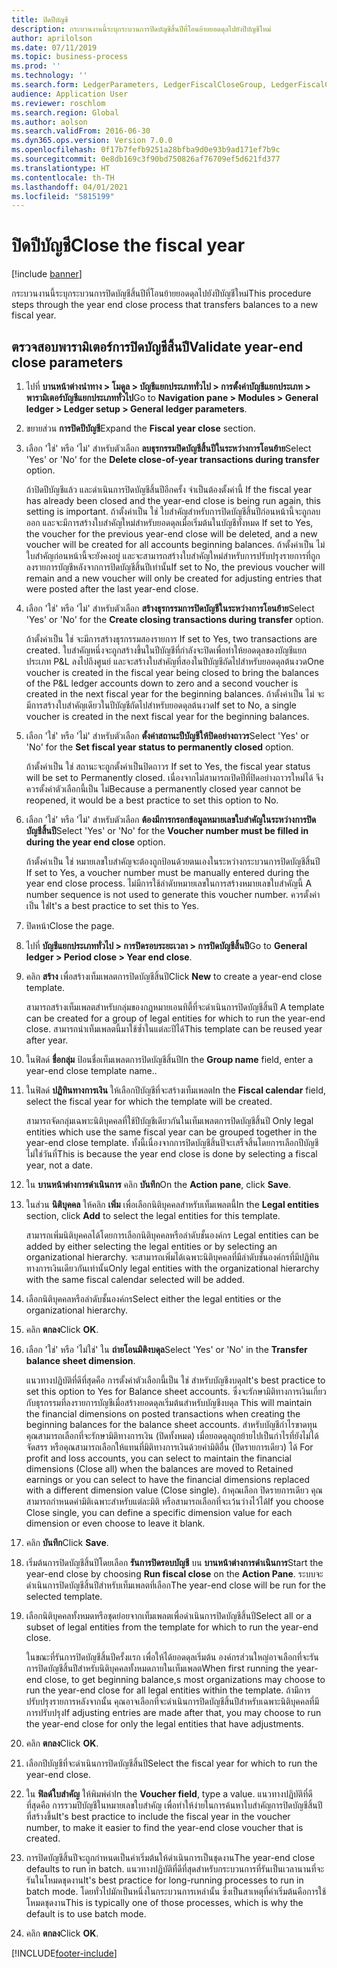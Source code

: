 ```yaml
---
title: ปิดปีบัญชี
description: กระบวนงานนี้ระบุกระบวนการปิดบัญชีสิ้นปีที่โอนย้ายยอดดุลไปยังปีบัญชีใหม่
author: aprilolson
ms.date: 07/11/2019
ms.topic: business-process
ms.prod: ''
ms.technology: ''
ms.search.form: LedgerParameters, LedgerFiscalCloseGroup, LedgerFiscalCloseAddLedger, SysLookupMultiSelectGrid, LedgerFiscalCloseRunGroup
audience: Application User
ms.reviewer: roschlom
ms.search.region: Global
ms.author: aolson
ms.search.validFrom: 2016-06-30
ms.dyn365.ops.version: Version 7.0.0
ms.openlocfilehash: 0f17b7fefb9251a28bfba9d0e93b9ad171ef7b9c
ms.sourcegitcommit: 0e8db169c3f90bd750826af76709ef5d621fd377
ms.translationtype: HT
ms.contentlocale: th-TH
ms.lasthandoff: 04/01/2021
ms.locfileid: "5815199"
---
```

# <a name="close-the-fiscal-year"></a><span data-ttu-id="92490-103">ปิดปีบัญชี</span><span class="sxs-lookup"><span data-stu-id="92490-103">Close the fiscal year</span></span>

[!include [banner](../../includes/banner.md)]

<span data-ttu-id="92490-104">กระบวนงานนี้ระบุกระบวนการปิดบัญชีสิ้นปีที่โอนย้ายยอดดุลไปยังปีบัญชีใหม่</span><span class="sxs-lookup"><span data-stu-id="92490-104">This procedure steps through the year end close process that transfers balances to a new fiscal year.</span></span>


## <a name="validate-year-end-close-parameters"></a><span data-ttu-id="92490-105">ตรวจสอบพารามิเตอร์การปิดบัญชีสิ้นปี</span><span class="sxs-lookup"><span data-stu-id="92490-105">Validate year-end close parameters</span></span>
1. <span data-ttu-id="92490-106">ไปที่ **บานหน้าต่างนำทาง > โมดูล > บัญชีแยกประเภททั่วไป > การตั้งค่าบัญชีแยกประเภท > พารามิเตอร์บัญชีแยกประเภททั่วไป**</span><span class="sxs-lookup"><span data-stu-id="92490-106">Go to **Navigation pane > Modules > General ledger > Ledger setup > General ledger parameters**.</span></span>
2. <span data-ttu-id="92490-107">ขยายส่วน **การปิดปีบัญชี**</span><span class="sxs-lookup"><span data-stu-id="92490-107">Expand the **Fiscal year close** section.</span></span>
3. <span data-ttu-id="92490-108">เลือก 'ใช่' หรือ 'ไม่' สำหรับตัวเลือก **ลบธุรกรรมปิดบัญชีสิ้นปีในระหว่างการโอนย้าย**</span><span class="sxs-lookup"><span data-stu-id="92490-108">Select 'Yes' or 'No' for the **Delete close-of-year transactions during transfer** option.</span></span>
    
    <span data-ttu-id="92490-109">ถ้าปิดปีบัญชีแล้ว และดำเนินการปิดบัญชีสิ้นปีอีกครั้ง จำเป็นต้องตั้งค่านี้ </span><span class="sxs-lookup"><span data-stu-id="92490-109">If the fiscal year has already been closed and the year-end close is being run again, this setting is important.</span></span> <span data-ttu-id="92490-110">ถ้าตั้งค่าเป็น ใช่ ใบสำคัญสำหรับการปิดบัญชีสิ้นปีก่อนหน้านี้จะถูกลบออก และจะมีการสร้างใบสำคัญใหม่สำหรับยอดดุลเมื่อเริ่มต้นในบัญชีทั้งหมด </span><span class="sxs-lookup"><span data-stu-id="92490-110">If set to Yes, the voucher for the previous year-end close will be deleted, and a new voucher will be created for all accounts beginning balances.</span></span> <span data-ttu-id="92490-111">ถ้าตั้งค่าเป็น ไม่ ใบสำคัญก่อนหน้านี้จะยังคงอยู่ และจะสามารถสร้างใบสำคัญใหม่สำหรับการปรับปรุงรายการที่ถูกลงรายการบัญชีหลังจากการปิดบัญชีสิ้นปีเท่านั้น</span><span class="sxs-lookup"><span data-stu-id="92490-111">If set to No, the previous voucher will remain and a new voucher will only be created for adjusting entries that were posted after the last year-end close.</span></span>

4. <span data-ttu-id="92490-112">เลือก 'ใช่' หรือ 'ไม่' สำหรับตัวเลือก **สร้างธุรกรรมการปิดบัญชีในระหว่างการโอนย้าย**</span><span class="sxs-lookup"><span data-stu-id="92490-112">Select 'Yes' or 'No' for the **Create closing transactions during transfer** option.</span></span>

    <span data-ttu-id="92490-113">ถ้าตั้งค่าเป็น ใช่ จะมีการสร้างธุรกรรมสองรายการ </span><span class="sxs-lookup"><span data-stu-id="92490-113">If set to Yes, two transactions are created.</span></span> <span data-ttu-id="92490-114">ใบสำคัญหนึ่งจะถูกสร้างขึ้นในปีบัญชีที่กำลังจะปิดเพื่อทำให้ยอดดุลของบัญชีแยกประเภท P&L ลงไปถึงศูนย์ และจะสร้างใบสำคัญที่สองในปีบัญชีถัดไปสำหรับยอดดุลต้นงวด</span><span class="sxs-lookup"><span data-stu-id="92490-114">One voucher is created in the fiscal year being closed to bring the balances of the P&L ledger accounts down to zero and a second voucher is created in the next fiscal year for the beginning balances.</span></span> <span data-ttu-id="92490-115">ถ้าตั้งค่าเป็น ไม่ จะมีการสร้างใบสำคัญเดียวในปีบัญชีถัดไปสำหรับยอดดุลต้นงวด</span><span class="sxs-lookup"><span data-stu-id="92490-115">If set to No, a single voucher is created in the next fiscal year for the beginning balances.</span></span>  

5. <span data-ttu-id="92490-116">เลือก 'ใช่' หรือ 'ไม่' สำหรับตัวเลือก **ตั้งค่าสถานะปีบัญชีให้ปิดอย่างถาวร**</span><span class="sxs-lookup"><span data-stu-id="92490-116">Select 'Yes' or 'No' for the **Set fiscal year status to permanently closed** option.</span></span>

    <span data-ttu-id="92490-117">ถ้าตั้งค่าเป็น ใช่ สถานะจะถูกตั้งค่าเป็นปิดถาวร </span><span class="sxs-lookup"><span data-stu-id="92490-117">If set to Yes, the fiscal year status will be set to Permanently closed.</span></span>  <span data-ttu-id="92490-118">เนื่องจากไม่สามารถเปิดปีที่ปิดอย่างถาวรใหม่ได้ จึงควรตั้งค่าตัวเลือกนี้เป็น ไม่</span><span class="sxs-lookup"><span data-stu-id="92490-118">Because a permanently closed year cannot be reopened, it would be a best practice to set this option to No.</span></span>  

6. <span data-ttu-id="92490-119">เลือก 'ใช่' หรือ 'ไม่' สำหรับตัวเลือก **ต้องมีการกรอกข้อมูลหมายเลขใบสำคัญในระหว่างการปิดบัญชีสิ้นปี**</span><span class="sxs-lookup"><span data-stu-id="92490-119">Select 'Yes' or 'No' for the **Voucher number must be filled in during the year end close** option.</span></span>

    <span data-ttu-id="92490-120">ถ้าตั้งค่าเป็น ใช่ หมายเลขใบสำคัญจะต้องถูกป้อนด้วยตนเองในระหว่างกระบวนการปิดบัญชีสิ้นปี </span><span class="sxs-lookup"><span data-stu-id="92490-120">If set to Yes, a voucher number must be manually entered during the year end close process.</span></span> <span data-ttu-id="92490-121">ไม่มีการใช้ลำดับหมายเลขในการสร้างหมายเลขใบสำคัญนี้ </span><span class="sxs-lookup"><span data-stu-id="92490-121">A number sequence is not used to generate this voucher number.</span></span> <span data-ttu-id="92490-122">ควรตั้งค่าเป็น ใช่</span><span class="sxs-lookup"><span data-stu-id="92490-122">It's a best practice to set this to Yes.</span></span>  

7. <span data-ttu-id="92490-123">ปิดหน้า</span><span class="sxs-lookup"><span data-stu-id="92490-123">Close the page.</span></span>
8. <span data-ttu-id="92490-124">ไปที่ **บัญชีแยกประเภททั่วไป > การปิดรอบระยะเวลา > การปิดบัญชีสิ้นปี**</span><span class="sxs-lookup"><span data-stu-id="92490-124">Go to **General ledger > Period close > Year end close**.</span></span>
9. <span data-ttu-id="92490-125">คลิก **สร้าง** เพื่อสร้างเท็มเพลตการปิดบัญชีสิ้นปี</span><span class="sxs-lookup"><span data-stu-id="92490-125">Click **New** to create a year-end close template.</span></span>

    <span data-ttu-id="92490-126">สามารถสร้างเท็มเพลตสำหรับกลุ่มของกฎหมายเอนทิตี้ที่จะดำเนินการปิดบัญชีสิ้นปี </span><span class="sxs-lookup"><span data-stu-id="92490-126">A template can be created for a group of legal entities for which to run the year-end close.</span></span> <span data-ttu-id="92490-127">สามารถนำเท็มเพลตนี้มาใช้ซ้ำในแต่ละปีได้</span><span class="sxs-lookup"><span data-stu-id="92490-127">This template can be reused year after year.</span></span>  

10. <span data-ttu-id="92490-128">ในฟิลด์ **ชื่อกลุ่ม** ป้อนชื่อเท็มเพลตการปิดบัญชีสิ้นปี</span><span class="sxs-lookup"><span data-stu-id="92490-128">In the **Group name** field, enter a year-end close template name..</span></span>
11. <span data-ttu-id="92490-129">ในฟิลด์ **ปฏิทินทางการเงิน** ให้เลือกปีบัญชีที่จะสร้างเท็มเพลต</span><span class="sxs-lookup"><span data-stu-id="92490-129">In the **Fiscal calendar** field, select the fiscal year for which the template will be created.</span></span>

    <span data-ttu-id="92490-130">สามารถจัดกลุ่มเฉพาะนิติบุคคลที่ใช้ปีบัญชีเดียวกันในเท็มเพลตการปิดบัญชีสิ้นปี </span><span class="sxs-lookup"><span data-stu-id="92490-130">Only legal entities which use the same fiscal year can be grouped together in the year-end close template.</span></span> <span data-ttu-id="92490-131">ทั้งนี้เนื่องจากการปิดบัญชีสิ้นปีจะเสร็จสิ้นโดยการเลือกปีบัญชี ไม่ใช่วันที่</span><span class="sxs-lookup"><span data-stu-id="92490-131">This is because the year end close is done by selecting a fiscal year, not a date.</span></span>  

12. <span data-ttu-id="92490-132">ใน **บานหน้าต่างการดำเนินการ** คลิก **บันทึก**</span><span class="sxs-lookup"><span data-stu-id="92490-132">On the **Action pane**, click **Save**.</span></span>
13. <span data-ttu-id="92490-133">ในส่วน **นิติบุคคล** ให้คลิก **เพิ่ม** เพื่อเลือกนิติบุคคลสำหรับเท็มเพลตนี้</span><span class="sxs-lookup"><span data-stu-id="92490-133">In the **Legal entities** section, click **Add** to select the legal entities for this template.</span></span>
    
    <span data-ttu-id="92490-134">สามารถเพิ่มนิติบุคคลได้โดยการเลือกนิติบุคคลหรือลำดับชั้นองค์กร </span><span class="sxs-lookup"><span data-stu-id="92490-134">Legal entities can be added by either selecting the legal entities or by selecting an organizational hierarchy.</span></span>  <span data-ttu-id="92490-135">จะสามารถเพิ่มได้เฉพาะนิติบุคคลที่มีลำดับชั้นองค์กรที่มีปฏิทินทางการเงินเดียวกันเท่านั้น</span><span class="sxs-lookup"><span data-stu-id="92490-135">Only legal entities with the organizational hierarchy with the same fiscal calendar selected will be added.</span></span>  

14. <span data-ttu-id="92490-136">เลือกนิติบุคคลหรือลำดับชั้นองค์กร</span><span class="sxs-lookup"><span data-stu-id="92490-136">Select either the legal entities or the organizational hierarchy.</span></span>
15. <span data-ttu-id="92490-137">คลิก **ตกลง**</span><span class="sxs-lookup"><span data-stu-id="92490-137">Click **OK**.</span></span>
16. <span data-ttu-id="92490-138">เลือก 'ใช่' หรือ 'ไม่ใช่' ใน **ถ่ายโอนมิติงบดุล**</span><span class="sxs-lookup"><span data-stu-id="92490-138">Select 'Yes' or 'No' in the **Transfer balance sheet dimension**.</span></span>

    <span data-ttu-id="92490-139">แนวทางปฏิบัติที่ดีที่สุดคือ การตั้งค่าตัวเลือกนี้เป็น ใช่ สำหรับบัญชีงบดุล</span><span class="sxs-lookup"><span data-stu-id="92490-139">It's best practice to set this option to Yes for Balance sheet accounts.</span></span> <span data-ttu-id="92490-140">ซึ่งจะรักษามิติทางการเงินเกี่ยวกับธุรกรรมที่ลงรายการบัญชีเมื่อสร้างยอดดุลเริ่มต้นสำหรับบัญชีงบดุล </span><span class="sxs-lookup"><span data-stu-id="92490-140">This will maintain the financial dimensions on posted transactions when creating the beginning balances for the balance sheet accounts.</span></span> <span data-ttu-id="92490-141">สำหรับบัญชีกำไรขาดทุน คุณสามารถเลือกที่จะรักษามิติทางการเงิน (ปิดทั้งหมด) เมื่อยอดดุลถูกย้ายไปเป็นกำไรที่ยังไม่ได้จัดสรร หรือคุณสามารถเลือกให้แทนที่มิติทางการเงินด้วยค่ามิติอื่น (ปิดรายการเดียว) ได้ </span><span class="sxs-lookup"><span data-stu-id="92490-141">For profit and loss accounts, you can select to maintain the financial dimensions (Close all) when the balances are moved to Retained earnings or you can select to have the financial dimensions replaced with a different dimension value (Close single).</span></span> <span data-ttu-id="92490-142">ถ้าคุณเลือก ปิดรายการเดียว คุณสามารถกำหนดค่ามิติเฉพาะสำหรับแต่ละมิติ หรือสามารถเลือกที่จะเว้นว่างไว้ได้</span><span class="sxs-lookup"><span data-stu-id="92490-142">If you choose Close single, you can define a specific dimension value for each dimension or even choose to leave it blank.</span></span>  

17. <span data-ttu-id="92490-143">คลิก **บันทึก**</span><span class="sxs-lookup"><span data-stu-id="92490-143">Click **Save**.</span></span>
18. <span data-ttu-id="92490-144">เริ่มต้นการปิดบัญชีสิ้นปีโดยเลือก **รันการปิดรอบบัญชี** บน **บานหน้าต่างการดำเนินการ**</span><span class="sxs-lookup"><span data-stu-id="92490-144">Start the year-end close by choosing **Run fiscal close** on the **Action Pane**.</span></span> <span data-ttu-id="92490-145">ระบบจะดำเนินการปิดบัญชีสิ้นปีสำหรับเท็มเพลตที่เลือก</span><span class="sxs-lookup"><span data-stu-id="92490-145">The year-end close will be run for the selected template.</span></span>  
19. <span data-ttu-id="92490-146">เลือกนิติบุคคลทั้งหมดหรือชุดย่อยจากเท็มเพลตเพื่อดำเนินการปิดบัญชีสิ้นปี</span><span class="sxs-lookup"><span data-stu-id="92490-146">Select all or a subset of legal entities from the template for which to run the year-end close.</span></span>

    <span data-ttu-id="92490-147">ในขณะที่รันการปิดบัญชีสิ้นปีครั้งแรก เพื่อให้ได้ยอดดุลเริ่มต้น องค์กรส่วนใหญ่อาจเลือกที่จะรันการปิดบัญชีสิ้นปีสำหรับนิติบุคคลทั้งหมดภายในเท็มเพลต</span><span class="sxs-lookup"><span data-stu-id="92490-147">When first running the year-end close, to get beginning balance,s most organizations may choose to run the year-end close for all legal entities within the template.</span></span> <span data-ttu-id="92490-148">ถ้ามีการปรับปรุงรายการหลังจากนั้น คุณอาจเลือกที่จะดำเนินการปิดบัญชีสิ้นปีสำหรับเฉพาะนิติบุคคลที่มีการปรับปรุง</span><span class="sxs-lookup"><span data-stu-id="92490-148">If adjusting entries are made after that, you may choose to run the year-end close for only the legal entities that have adjustments.</span></span>  

20. <span data-ttu-id="92490-149">คลิก **ตกลง**</span><span class="sxs-lookup"><span data-stu-id="92490-149">Click **OK**.</span></span>
21. <span data-ttu-id="92490-150">เลือกปีบัญชีที่จะดำเนินการปิดบัญชีสิ้นปี</span><span class="sxs-lookup"><span data-stu-id="92490-150">Select the fiscal year for which to run the year-end close.</span></span>
22. <span data-ttu-id="92490-151">ใน **ฟิลด์ใบสำคัญ** ให้พิมพ์ค่า</span><span class="sxs-lookup"><span data-stu-id="92490-151">In the **Voucher field**, type a value.</span></span> <span data-ttu-id="92490-152">แนวทางปฏิบัติที่ดีที่สุดคือ การรวมปีบัญชีในหมายเลขใบสำคัญ เพื่อทำให้ง่ายในการค้นหาใบสำคัญการปิดบัญชีสิ้นปีที่สร้างขึ้น</span><span class="sxs-lookup"><span data-stu-id="92490-152">It's best practice to include the fiscal year in the voucher number, to make it easier to find the year-end close voucher that is created.</span></span>  
23. <span data-ttu-id="92490-153">การปิดบัญชีสิ้นปีจะถูกกำหนดเป็นค่าเริ่มต้นให้ดำเนินการเป็นชุดงาน</span><span class="sxs-lookup"><span data-stu-id="92490-153">The year-end close defaults to run in batch.</span></span> <span data-ttu-id="92490-154">แนวทางปฏิบัติที่ดีที่สุดสำหรับกระบวนการที่รันเป็นเวลานานที่จะรันในโหมดชุดงาน</span><span class="sxs-lookup"><span data-stu-id="92490-154">It's best practice for long-running processes to run in batch mode.</span></span> <span data-ttu-id="92490-155">โดยทั่วไปมักเป็นหนึ่งในกระบวนการเหล่านั้น ซึ่งเป็นสาเหตุที่ค่าเริ่มต้นคือการใช้โหมดชุดงาน</span><span class="sxs-lookup"><span data-stu-id="92490-155">This is typically one of those processes, which is why the default is to use batch mode.</span></span>  
24. <span data-ttu-id="92490-156">คลิก **ตกลง**</span><span class="sxs-lookup"><span data-stu-id="92490-156">Click **OK**.</span></span>



[!INCLUDE[footer-include](../../../includes/footer-banner.md)]